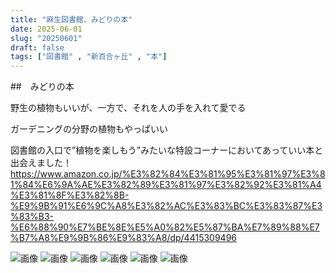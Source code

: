 ```yaml
---
title: "麻生図書館、みどりの本"
date: 2025-06-01
slug: "20250601"
draft: false
tags: ["図書館" , "新百合ヶ丘" , "本"]
---
```


##　みどりの本

野生の植物もいいが、一方で、それを人の手を入れて愛でる

ガーデニングの分野の植物もやっぱいい

図書館の入口で”植物を楽しもう”みたいな特設コーナーにおいてあっていい本と出会えました！
https://www.amazon.co.jp/%E3%82%84%E3%81%95%E3%81%97%E3%81%84%E6%9A%AE%E3%82%89%E3%81%97%E3%82%92%E3%81%A4%E3%81%8F%E3%82%8B-%E9%9B%91%E6%9C%A8%E3%82%AC%E3%83%BC%E3%83%87%E3%83%B3-%E6%88%90%E7%BE%8E%E5%A0%82%E5%87%BA%E7%89%88%E7%B7%A8%E9%9B%86%E9%83%A8/dp/4415309496


![画像](https://img.be2long.com/img/2025/0610/233.webp)
![画像](https://img.be2long.com/img/2025/0610/234.webp)
![画像](https://img.be2long.com/img/2025/0610/235.webp)
![画像](https://img.be2long.com/img/2025/0610/236.webp)
![画像](https://img.be2long.com/img/2025/0610/237.webp)
![画像](https://img.be2long.com/img/2025/0610/238.webp)
